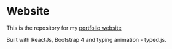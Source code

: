 # Website
This is the repository for my [portfolio website](https://clouddoggo.github.io/portfolio/)

Built with ReactJs, Bootstrap 4 and typing animation - typed.js.
